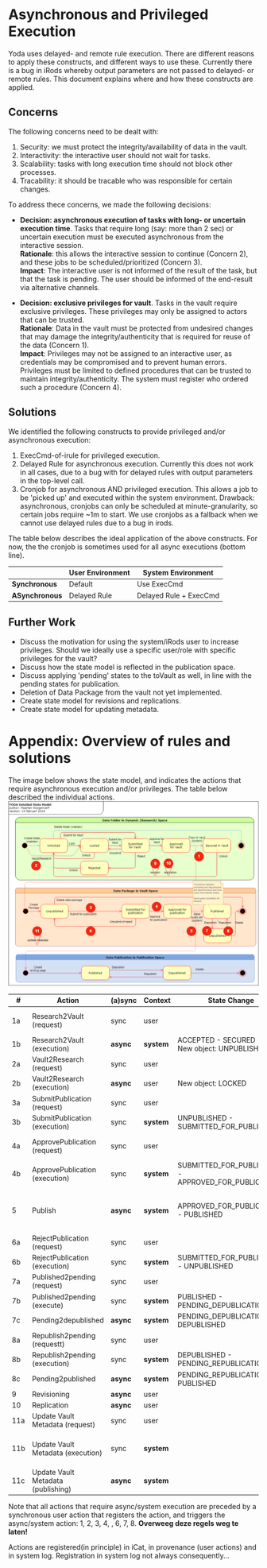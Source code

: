 # Asynchronous and Privileged Execution
Yoda uses delayed- and remote rule execution.
There are different reasons to apply these constructs, and different ways to use these.
Currently there is a bug in iRods whereby output parameters are not passed to delayed- or remote rules.
This document explains where and how these constructs are applied.

## Concerns
The following concerns need to be dealt with:
1. Security: we must protect the integrity/availability of data in the vault.
2. Interactivity: the interactive user should not wait for tasks.
3. Scalability: tasks with long execution time should not block other processes.
4. Tracability: it should be tracable who was responsible for certain changes.

To address thece concerns, we made the following decisions:

* **Decision: asynchronous execution of tasks with long- or uncertain execution time**.  Tasks that require long (say: more than 2 sec) or uncertain execution must be executed asynchronous from the interactive session.  
  **Rationale**: this allows the interactive session to continue (Concern 2), and these jobs to be scheduled/prioritized (Concern 3).  
  **Impact**: The interactive user is not informed of the result of the task, but that the task is pending. The user should be informed of the end-result via alternative channels.

* **Decision: exclusive privileges for vault**. Tasks in the vault require exclusive privileges. These privileges may only be assigned to actors that can be trusted.   
  **Rationale**: Data in the vault must be protected from undesired changes that may damage the integrity/authenticity that is required for reuse of the data (Concern 1).  
  **Impact**: Privileges may not be assigned to an interactive user, as credentials may be compromised and to prevent human errors. Privileges must be limited to defined procedures that can be trusted to maintain integrity/authenticity. The system must register who ordered such a procedure (Concern 4).

## Solutions

We identified the following constructs to provide privileged and/or asynchronous execution:

1.	ExecCmd-of-irule for privileged execution.
2.	Delayed Rule for asynchronous execution. Currently this does not work in all cases, due to a bug with for delayed rules with output parameters in the top-level call.
3.	Cronjob for asynchronous AND privileged execution. This allows a job to be 'picked up' and executed within the system environment. Drawback: asynchronous, cronjobs can only be scheduled at minute-granularity, so certain jobs require ~1m to start.  We use cronjobs as a fallback when we cannot use delayed rules due to a bug in irods.

The table below describes the ideal application of the above constructs. For now, the the cronjob is sometimes used for all async executions (bottom line).

| | **User Environment** | **System Environment** |
| --- | --- | --- |
| **Synchronous** | Default | Use ExecCmd |
| **ASynchronous** | Delayed Rule | Delayed Rule + ExecCmd |  


## Further Work

* Discuss the motivation for using the system/iRods user to increase privileges. Should we ideally use a specific user/role with specific privileges for the vault?  
* Discuss how the state model is reflected in the publication space.
* Discuss applying 'pending' states to the toVault as well, in line with the pending states for publication.
* Deletion of Data Package from the vault not yet implemented.
* Create state model for revisions and replications.
* Create state model for updating metadata.



# Appendix: Overview of rules and solutions

The image below shows the state model, and indicates the actions that require asynchronous execution and/or privileges. The table below described the individual actions.
![Actions in State Model](./img/ExecutionInStateModel.png)



| #  | Action | (a)sync | Context | State Change | Comment |
| -- | ------ | ------- | ------- | -------- | ------- |
| 1a | Research2Vault (request) | sync | user |  | Register Action and request execution |
| 1b | Research2Vault (execution) | **async** | **system** | ACCEPTED - SECURED<br/>New object: UNPUBLISHED | Copy files |
| 2a | Vault2Research (request) | sync | user |  | Register action and request execution |
| 2b | Vault2Research (execution) | **async** | user | New object: LOCKED | Copy files |
| 3a | SubmitPublication (request) | sync | user |  | Register action  and request execution |
| 3b | SubmitPublication (execution) | sync | **system** | UNPUBLISHED - SUBMITTED_FOR_PUBLICATION | |
| 4a | ApprovePublication (request) | sync | user | | Register action ande request execution |
| 4b | ApprovePublication (execution) | sync | **system** | SUBMITTED_FOR_PUBLICATION - APPROVED_FOR_PUBLICATION | trigger Publish |
| 5  | Publish | **async**| **system** |  APPROVED_FOR_PUBLICATION - PUBLISHED | Create/Register DOI, PMH, etc.<br/>*there is no registered within for public area?!* |
| 6a | RejectPublication (request) | sync | user | | Register action and request execution |
| 6b | RejectPublication (execution) | sync | **system** | SUBMITTED_FOR_PUBLICATION - UNPUBLISHED | *(is nog async, kan tzt sync worden)* |
| 7a | Published2pending (request) | sync | user |  | Register action and request execution |
| 7b | Published2pending (execute) | sync | **system** | PUBLISHED - PENDING_DEPUBLICATION  |   |
| 7c | Pending2depublished |**async** | **system** | PENDING_DEPUBLICATION - DEPUBLISHED | Update/register DOI, PMH, etc.|
| 8a | Republish2pending (requestt) | sync | user | | Register action and request execution |
| 8b | Republish2pending (execution) | sync | **system** | DEPUBLISHED - PENDING_REPUBLICATION | trigger pending2published |
| 8c | Pending2published | **async** | **system** | PENDING_REPUBLICATION - PUBLISHED |Update/register DOI, PMH, etc., |
| 9  | Revisioning | **async** | user |  | |
| 10 | Replication | **async** | user |  | |
| 11a | Update Vault Metadata (request) | sync | user |  | Register action and request execution |
| 11b | Update Vault Metadata (execution) | sync | **system** |  | Create metadata updates and trigger publication actions |
| 11c | Update Vault Metadata (publishing)| **async** | **system** | | Update/register DOI, PMH, etc.|

Note that all  actions that require async/system execution are preceded by a synchronous user action that registers the action, and triggers the async/system action: 1, 2, 3, 4, , 6, 7, 8. **Overweeg deze regels weg te laten!**

Actions are registered(in principle) in iCat, in provenance (user actions) and in system log.
Registration in system log not always consequently...
